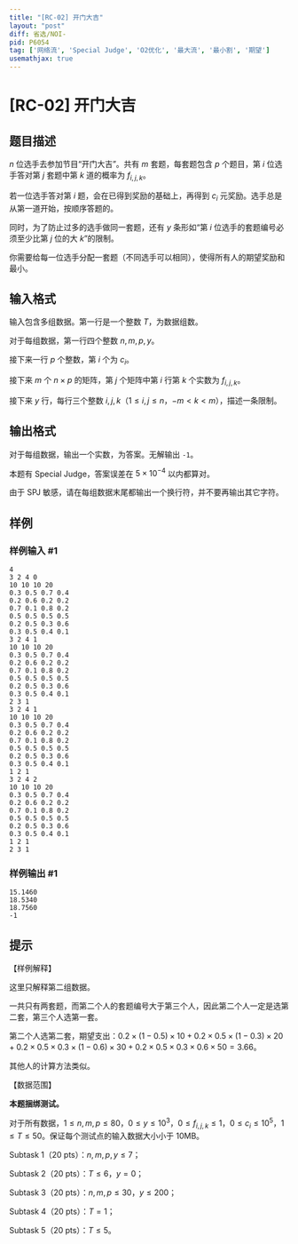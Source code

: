 ```yaml
---
title: "[RC-02] 开门大吉"
layout: "post"
diff: 省选/NOI-
pid: P6054
tag: ['网络流', 'Special Judge', 'O2优化', '最大流', '最小割', '期望']
usemathjax: true
---
```


# [RC-02] 开门大吉
## 题目描述

$n$ 位选手去参加节目“开门大吉”。共有 $m$ 套题，每套题包含 $p$ 个题目，第 $i$ 位选手答对第 $j$ 套题中第 $k$ 道的概率为 $f_{i,j,k}$。

若一位选手答对第 $i$ 题，会在已得到奖励的基础上，再得到 $c_i$ 元奖励。选手总是从第一道开始，按顺序答题的。

同时，为了防止过多的选手做同一套题，还有 $y$ 条形如“第 $i$ 位选手的套题编号必须至少比第 $j$ 位的大 $k$”的限制。

你需要给每一位选手分配一套题（不同选手可以相同），使得所有人的期望奖励和最小。
## 输入格式

输入包含多组数据。第一行是一个整数 $T$，为数据组数。

对于每组数据，第一行四个整数 $n,m,p,y$。

接下来一行 $p$ 个整数，第 $i$ 个为 $c_i$。 

接下来 $m$ 个 $n\times p$ 的矩阵，第 $j$ 个矩阵中第 $i$ 行第 $k$ 个实数为 $f_{i,j,k}$。

接下来 $y$ 行，每行三个整数 $i,j,k$（$1\le i,j\le n$，$-m<k<m$），描述一条限制。
## 输出格式

对于每组数据，输出一个实数，为答案。无解输出 `-1`。

本题有 Special Judge，答案误差在 $5\times 10^{-4}$ 以内都算对。

由于 SPJ 敏感，请在每组数据末尾都输出一个换行符，并不要再输出其它字符。
## 样例

### 样例输入 #1
```
4
3 2 4 0
10 10 10 20
0.3 0.5 0.7 0.4
0.2 0.6 0.2 0.2
0.7 0.1 0.8 0.2
0.5 0.5 0.5 0.5
0.2 0.5 0.3 0.6
0.3 0.5 0.4 0.1
3 2 4 1
10 10 10 20
0.3 0.5 0.7 0.4
0.2 0.6 0.2 0.2
0.7 0.1 0.8 0.2
0.5 0.5 0.5 0.5
0.2 0.5 0.3 0.6
0.3 0.5 0.4 0.1
2 3 1
3 2 4 1
10 10 10 20
0.3 0.5 0.7 0.4
0.2 0.6 0.2 0.2
0.7 0.1 0.8 0.2
0.5 0.5 0.5 0.5
0.2 0.5 0.3 0.6
0.3 0.5 0.4 0.1
1 2 1
3 2 4 2
10 10 10 20
0.3 0.5 0.7 0.4
0.2 0.6 0.2 0.2
0.7 0.1 0.8 0.2
0.5 0.5 0.5 0.5
0.2 0.5 0.3 0.6
0.3 0.5 0.4 0.1
1 2 1
2 3 1
```
### 样例输出 #1
```
15.1460
18.5340
18.7560
-1
```
## 提示

【样例解释】

这里只解释第二组数据。

一共只有两套题，而第二个人的套题编号大于第三个人，因此第二个人一定是选第二套，第三个人选第一套。

第二个人选第二套，期望支出：$0.2\times (1-0.5)\times 10+0.2\times 0.5 \times (1-0.3) \times 20+0.2\times 0.5 \times 0.3\times (1-0.6)  \times 30+0.2\times 0.5 \times 0.3\times 0.6  \times 50=3.66$。

其他人的计算方法类似。

【数据范围】

**本题捆绑测试。**

对于所有数据，$1\le n,m,p\le 80$，$0\le y\le 10^3$，$0\le f_{i,j,k} \le 1$，$0\le c_i\le 10^5$，$1 \le T\le 50$。保证每个测试点的输入数据大小小于 $10\text{MB}$。

Subtask 1（20 pts）：$n,m,p,y\le 7$；

Subtask 2（20 pts）：$T\le 6$，$y=0$；

Subtask 3（20 pts）：$n,m,p\le 30$，$y\le 200$；

Subtask 4（20 pts）：$T=1$；

Subtask 5（20 pts）：$T\le 5$。
